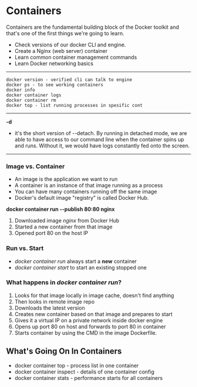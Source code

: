 # Containers

Containers are the fundamental building block of the Docker toolkit and that's one of the first things we're going to learn.

- Check versions of our docker CLI and engine.
- Create a Nginx (web server) container
- Learn common container management commands
- Learn Docker networking basics

---

    docker version - verified cli can talk to engine
    docker ps - to see working containers
    docker info
    docker container logs
    docker container rm
    docker top - list running processes in spesific cont

---

**-d**

- it's the short version of --detach. By running in detached mode, we are able to have access to our command line when the container spins up and runs. Without it, we would have logs constantly fed onto the screen.

---

### Image vs. Container

- An image is the application we want to run
- A container is an instance of that image running as a process
- You can have many containers running off the same image
- Docker's default image "registry" is called Docker Hub.

**docker container run --publish 80:80 nginx**

1. Downloaded image _nginx_ from Docker Hub
2. Started a new container from that image
3. Opened port 80 on the host IP

### Run vs. Start

- _docker container run_ always start a **new** container
- _docker container start_ to start an existing stopped one

### What happens in _docker container run_?

1. Looks for that image locally in image cache, doesn't find anything
2. Then looks in remote image repo
3. Downloads the latest version
4. Creates new container based on that image and prepares to start
5. Gives it a virtual IP on a private network inside docker engine
6. Opens up port 80 on host and forwards to port 80 in container
7. Starts container by using the CMD in the image Dockerfile.

## What's Going On In Containers

- docker container top - process list in one container
- docker container inspect - details of one container config
- docker container stats - performance starts for all containers
